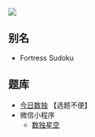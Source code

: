 ![](https://cn.sudoku.today/pic/04/fortress/70858_44736.png)

## 别名
- Fortress Sudoku

## 题库
- [今日数独](https://cn.sudoku.today/g-fortress-sudoku/) 【选题不便】
- 微信小程序
    - [数独星空](#小程序://数独星空/TYOXr9SLNGQlDmx)